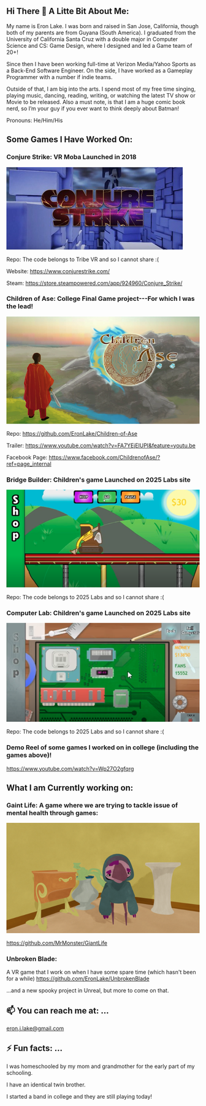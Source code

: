 ## Hi There 👋 A Litte Bit About Me:

My name is Eron Lake. I was born and raised in  San Jose, California, though both of my parents are from Guyana (South America). I graduated from the University of California Santa Cruz with a double major in Computer Science and CS: Game Design, where I designed and led a Game team of 20+! 

Since then I have been working full-time at Verizon Media/Yahoo Sports as a Back-End Software Engineer. On the side, I have worked as a Gameplay Programmer with a number if indie teams.

Outside of that, I am big into the arts. I spend most of my free time singing, playing music, dancing, reading, writing, or watching the latest TV show or Movie to be released. Also a must note, is that I am a huge comic book nerd, so I’m your guy if you ever want to think deeply about Batman!  

Pronouns: He/Him/His

## Some Games I Have Worked On:

### Conjure Strike: VR Moba Launched in 2018

![alt text](https://github.com/EronLake/EronLake/blob/master/Conjure%20Srike.jpg?raw=true)

Repo: The code belongs to Tribe VR and so I cannot share :( 

Website: https://www.conjurestrike.com/

Steam: https://store.steampowered.com/app/924960/Conjure_Strike/

### Children of Ase: College Final Game project---For which I was the lead!

![alt text](https://github.com/EronLake/EronLake/blob/master/Children%20of%20Ase.png?raw=true)

Repo: https://github.com/EronLake/Children-of-Ase

Trailer: https://www.youtube.com/watch?v=FA7YEjElUPI&feature=youtu.be

Facebook Page: https://www.facebook.com/ChildrenofAse/?ref=page_internal

### Bridge Builder: Children's game Launched on 2025 Labs site

![alt text](https://github.com/EronLake/EronLake/blob/master/Bridge%20Builder.png?raw=true)

Repo: The code belongs to 2025 Labs and so I cannot share :( 

### Computer Lab: Children's game Launched on 2025 Labs site

![alt text](https://github.com/EronLake/EronLake/blob/master/Computer%20Lab.png?raw=true)

Repo: The code belongs to 2025 Labs and so I cannot share  :( 

### Demo Reel of some games I worked on in college (including the games above)! 

https://www.youtube.com/watch?v=Wp27O2gfqrg

## What I am Currently working on: 

### Gaint Life: A game where we are trying to tackle issue of mental health through games:

![alt text](https://github.com/EronLake/EronLake/blob/master/Giant%20Life_croped.png?raw=true)

https://github.com/MrMonster/GiantLife

### Unbroken Blade: 

A VR game that I work on when I have some spare time (which hasn't been for a while)
https://github.com/EronLake/UnbrokenBlade


...and a new spooky project in Unreal, but more to come on that. 


## 📫 You can reach me at: ...

eron.j.lake@gmail.com


## ⚡ Fun facts: ...

I was homeschooled by my mom and grandmother for the early part of my schooling.

I have an identical twin brother. 
 
I started a band in college and they are still playing today! 
